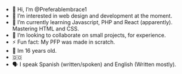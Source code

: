 - 👋 Hi, I’m @Preferablembrace1
- 👀 I’m interested in web design and development at the moment. 
- 🌱 I’m currently learning Javascript, PHP and React (apparently). Mastering HTML and CSS.
- 💞️ I’m looking to collaborate on small projects, for experience.
- ⚡ Fun fact: My PFP was made in scratch.
- 🎂 Im 16 years old.
- 🇩🇴
- 🗣️ I speak Spanish (written/spoken) and English (Written mostly).
<!---
Preferablembrace1/Preferablembrace1 is a ✨ special ✨ repository because its `README.md` (this file) appears on your GitHub profile.
You can click the Preview link to take a look at your changes.
--->
